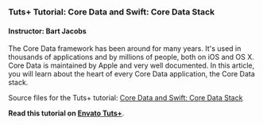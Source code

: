 ### Tuts+ Tutorial: Core Data and Swift: Core Data Stack

#### Instructor: Bart Jacobs

The Core Data framework has been around for many years. It's used in thousands of applications and by millions of people, both on iOS and OS X. Core Data is maintained by Apple and very well documented. In this article, you will learn about the heart of every Core Data application, the Core Data stack.

Source files for the Tuts+ tutorial: [Core Data and Swift: Core Data Stack](http://code.tutsplus.com/tutorials/core-data-and-swift-core-data-stack--cms-25065)

**Read this tutorial on [Envato Tuts+](https://code.tutsplus.com)**.
